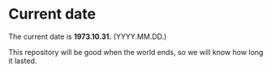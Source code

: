# Current date

The current date is **1973.10.31.** (YYYY.MM.DD.)

This repository will be good when the world ends, so we will know how long it lasted.